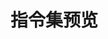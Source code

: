 # 指令集预览

<script setup>
import { ref, computed } from 'vue';

const directives = ref([
  {
    name: 'v-backtop',
    description: '返回顶部指令，当页面滚动到一定高度时显示返回顶部按钮',
    link: '/directives/backtop',
    category: '交互类'
  },
  {
    name: 'v-copy',
    description: '一键复制文本内容，支持动态文本和复制状态反馈',
    link: '/directives/copy',
    category: '交互类'
  },
  {
    name: 'v-clickout',
    description: '点击外部处理函数，支持自定义点击外部处理函数',
    link: '/directives/clickout',
    category: '交互类'
  },
  {
    name: 'v-hotkey',
    description: '监听键盘事件，支持自定义多个快捷键和回掉函数',
    link: '/directives/hotkey',
    category: '交互类'
  },
  {
    name: 'v-tooltip',
    description: '为元素添加悬浮提示，支持自定义提示内容和位置',
    link: '/directives/tooltip',
    category: '交互类'
  },
  {
    name: 'v-emoji',
    description: '禁止表情符号输入功能，防止在表单中用户输入表情符号',
    link: '/directives/emoji',
    category: '表单类'
  },
  {
    name: "v-trim",
    description: "去除输入框首尾空格，防止用户输入空格",
    link: "/directives/trim",
    category: "表单类"
  },
  {
    name: "v-ellipsis",
    description: '文本溢出时自动添加省略号，支持自定义行数',
    link: '/directives/ellipsis',
    category: '视觉类'
  },
  {
    name: 'v-focus',
    description: '自动聚焦表单元素，提升表单交互体验',
    link: '/directives/focus',
    category: '表单类'
  },
  {
    name: "v-pwdvisible",
    description: "密码可见性切换功能",
    link: "/directives/pwdvisible",
    category: '表单类'
  },
  {
    name: "v-clearable",
    description: "为输入框或文本域添加一个清除按钮，点击后可以快速清空内容",
    link: "/directives/clearable",
    category: '表单类'
  },
  {
    name: "v-debounce",
    description: "防抖函数，用于减少事件触发频率",
    link: "/directives/debounce",
    category: '交互类'
  },
  {
    name: "v-throttle",
    description: "节流函数，用于控制事件触发频率",
    link: "/directives/throttle",
    category: '交互类'
  },
  {
    name: 'v-highlight',
    description: '灵活的文本高亮效果，支持多种颜色格式和自动对比度',
    link: '/directives/highlight',
    category: '视觉类'
  },
  {
    name: 'v-watermarker',
    description: '为元素添加水印效果，支持自定义水印文本和样式',
    link: '/directives/watermarker',
    category: '视觉类'
  },
  {
    name: 'v-longpress',
    description: '长按事件功能，支持自定义长按时间',
    link: '/directives/longpress',
    category: '交互类'
  },
  {
    name: 'v-scroolto',
    description: '滚动到指定元素，支持自定义滚动行为',
    link: '/directives/scrollto',
    category: '交互类'
  },
  {
    name: 'v-spare',
    description: '处理图片加载失败场景，自动切换到备用图片',
    link: '/directives/spare',
    category: '视觉类'
  },
  {
    name: 'v-doubleclick',
    description: '双击事件处理，提供更丰富的交互方式',
    link: '/directives/doubleclick',
    category: '交互类'
  },
  {
    name: 'v-threeclick',
    description: '三击事件处理，支持自定义三击时间',
    link: '/directives/threeclick',
    category: '交互类'
  },
  {
    name: "v-drag",
    description: '创建可拖动的元素，支持设置范围、设置回掉函数',
    link: '/directives/drag',
    category: '交互类'
  },
  {
    name: 'v-ripple',
    description: '给目标元素添加水波纹效果，支持自定义波纹颜色和时长',
    link: '/directives/ripple',
    category: '视觉类'
  },
  {
    name: 'v-countup',
    description: '数字滚动动画效果，支持指定目标数值或使用元素内容作为目标值',
    link: '/directives/countup',
    category: '视觉类'
  },
  {
    name: 'v-lazyload',
    description: '图片懒加载功能，支持自定义加载时机',
    link: '/directives/lazyload',
    category: '视觉类'
  },{
    name: 'v-fitfont',
    description: '根据容器的大小动态调整文本的字体大小',
    link: '/directives/fitfont',
    category: '视觉类'
  },{
    name:'v-autobox',
    description: '自动调整box大小以适应其内容',
    link: '/directives/autobox',
    category: '视觉类'
  },{
    name: 'v-boxresize',
    description: '监听元素的尺寸变化，并在尺寸变化时触发回调函数',
    link: '/directives/boxresize',
    category: '交互类'
  }, {
    name: 'v-verify',
    description: '表单验证功能，支持自定义验证规则和错误提示',
    link: '/directives/verify',
    category: '表单类'
  },{
    name:'v-draggablesort',
    description: '拖拽元素来重新排序列表，并且在拖拽完成后更新数据',
    link: '/directives/draggablesort',
    category: '交互类'
  },{
    name: 'v-autoinputtype',
    description: '根据输入内容自动切换输入框类型，例如在输入邮箱时自动切换到邮箱输入框',
    link: '/directives/autoinputtype',
    category: '表单类'
  },
]);

const categories = {
  '交互类': 'var(--vp-c-brand)',
  '视觉类': 'var(--vp-c-green)',
  '表单类': 'var(--vp-c-yellow)'
};

const groupedDirectives = computed(() => {
  const groups = {};
  directives.value.forEach(directive => {
    if (!groups[directive.category]) {
      groups[directive.category] = [];
    }
    groups[directive.category].push(directive);
  });
  return groups;
});
</script>

<style>
.category-section {
  margin-bottom: 3rem;
}

.category-title {
  font-size: 1.5rem;
  font-weight: 600;
  margin-bottom: 1.5rem;
  padding-bottom: 0.5rem;
}

.directive-grid {
  display: grid;
  grid-template-columns: repeat(3, 1fr);
  gap: 1.5rem;
  margin: 1rem 0;
}

@media (max-width: 1200px) {
  .directive-grid {
    grid-template-columns: repeat(2, 1fr);
  }
}

@media (max-width: 768px) {
  .directive-grid {
    grid-template-columns: 1fr;
  }
}

.directive-card {
  border: 1px solid var(--vp-c-divider);
  border-radius: 8px;
  padding: 1.5rem;
  transition: all 0.3s ease;
  cursor: pointer;
  text-decoration: none;
  height: 100%;
  display: flex;
  flex-direction: column;
}

.directive-card:hover {
  transform: translateY(-2px);
  box-shadow: 0 4px 12px rgba(0, 0, 0, 0.1);
  border-color: var(--vp-c-brand);
}

.directive-name {
  font-size: 1.25rem;
  font-weight: 600;
  color: var(--vp-c-brand);
  margin-bottom: 0.75rem;
}

.directive-description {
  color: var(--vp-c-text-2);
  line-height: 1.5;
  overflow: hidden;
  text-overflow: ellipsis;
  display: -webkit-box;
  -webkit-line-clamp: 2;
  -webkit-box-orient: vertical;
  flex-grow: 1;
}
</style>

<template v-for="(directives, category) in groupedDirectives" :key="category">
  <div class="category-section">
    <h2 class="category-title" :style="{ color: categories[category] }">
      {{ category }}
    </h2>
    <div class="directive-grid">
      <a
        v-for="directive in directives"
        :key="directive.name"
        :href="directive.link"
        class="directive-card"
      >
        <div class="directive-name">{{ directive.name }}</div>
        <div class="directive-description">{{ directive.description }}</div>
      </a>
    </div>
  </div>
</template>
